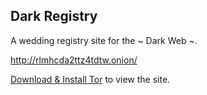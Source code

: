 ## Dark Registry

A wedding registry site for the ~ Dark Web ~.

<http://rlmhcda2ttz4tdtw.onion/>

[Download & Install Tor](https://www.torproject.org/download/download-easy.html.en) to view the site.
